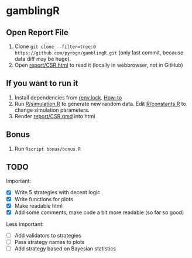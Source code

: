 # gamblingR

## Open Report File

1.  Clone `git clone --filter=tree:0 https://github.com/pyrogn/gamblingR.git` (only last commit, because data diff may be huge).
2.  Open [report/CSR.html](report/CSR.html) to read it (locally in webbrowser, not in GitHub)

## If you want to run it

1.  Install dependencies from [renv.lock](renv.lock). [How-to](https://rstudio.github.io/renv/reference/restore.html)
2.  Run [R/simulation.R](R/simulation.R) to generate new random data. Edit [R/constants.R](R/constants.R) to change simulation parameters.
3.  Render [report/CSR.qmd](report/CSR.qmd) into html

## Bonus

1.  Run `Rscript bonus/bonus.R`

## TODO

Important:

-   [x] Write 5 strategies with decent logic
-   [x] Write functions for plots
-   [x] Make readable html
-   [x] Add some comments, make code a bit more readable (so far so good)

Less important:

-   [ ] Add validators to strategies
-   [ ] Pass strategy names to plots
-   [ ] Add strategy based on Bayesian statistics
